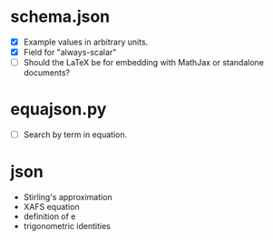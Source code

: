 
schema.json
===========

-   [x] Example values in arbitrary units.
-   [x] Field for "always-scalar"
-   [ ] Should the LaTeX be for embedding with MathJax or standalone documents?

equajson.py
===========

-   [ ] Search by term in equation.

json
====

- Stirling's approximation
- XAFS equation
- definition of e
- trigonometric identities
